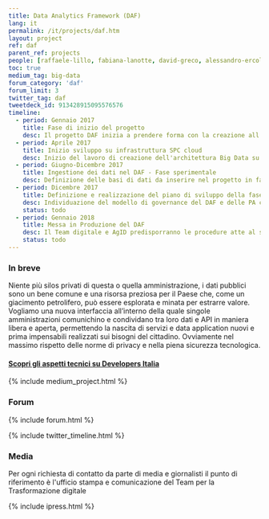 ```yaml
---
title: Data Analytics Framework (DAF)
lang: it
permalink: /it/projects/daf.htm
layout: project
ref: daf
parent_ref: projects
people: [raffaele-lillo, fabiana-lanotte, david-greco, alessandro-ercolani ]
toc: true
medium_tag: big-data
forum_category: 'daf'
forum_limit: 3
twitter_tag: daf
tweetdeck_id: 913428915095576576
timeline:
  - period: Gennaio 2017
    title: Fase di inizio del progetto
    desc: Il progetto DAF inizia a prendere forma con la creazione all'interno del TEAM del gruppo di lavoro sui dati
  - period: Aprile 2017
    title: Inizio sviluppo su infrastruttura SPC cloud
    desc: Inizio del lavoro di creazione dell'architettura Big Data su cloud SPC lotto 1. Apertura delle repositories come software open source scaricabili al link github.com/teamdigitale/daf
  - period: Giugno-Dicembre 2017
    title: Ingestione dei dati nel DAF - Fase sperimentale
    desc: Definizione delle basi di dati da inserire nel progetto in fase sperimentale e messa in esercizio delle procedure di estrazione e ingestione. Definizione dei rapporti tra il gestore del DAF e le PA aderenti all’iniziativa.
  - period: Dicembre 2017
    title: Definizione e realizzazione del piano di sviluppo della fase di sperimentazione del Data & Analytics Framework
    desc: Individuazione del modello di governance del DAF e delle PA che faranno parte della fase di sperimentazione. Definizione dell’architettura della piattaforma e della sua roadmap di evoluzione. Definizione dei casi d’uso per lo sviluppo di servizi per Pubbliche amministrazioni, cittadini e imprese.
    status: todo
  - period: Gennaio 2018
    title: Messa in Produzione del DAF
    desc: Il Team digitale e AgID predisporranno le procedure atte al subentro del futuro owner del DAF che gestirà l’operatività e l’evoluzione del progetto. L’owner del DAF curerà le interazioni con le PA per definire piani di inclusione delle relative basi di dati e casi d’uso. Le PA di volta in volta coinvolte definiranno le modalità di ingestione dei dati e utilizzo del DAF consone alle proprie attività.
    status: todo
---
```


### In breve

Niente più silos privati di questa o quella amministrazione, i dati pubblici sono un bene comune e una risorsa preziosa per il Paese che, come un giacimento petrolifero, può essere esplorata e minata per estrarre valore. Vogliamo una nuova interfaccia all’interno della quale singole amministrazioni comunichino e condividano tra loro dati e API in maniera libera e aperta, permettendo la nascita di servizi e data application nuovi e prima impensabili realizzati sui bisogni del cittadino. Ovviamente nel massimo rispetto delle norme di privacy e nella piena sicurezza tecnologica. 

#### [Scopri gli aspetti tecnici su Developers Italia](https://developers.italia.it/it/daf/)

{% include medium_project.html %}

### Forum 

{% include forum.html %}

{% include twitter_timeline.html %}

### Media 
Per ogni richiesta di contatto da parte di media e giornalisti il punto di riferimento è l'ufficio stampa e comunicazione del Team per la Trasformazione digitale

{% include ipress.html %}
<div id="content-ipress" data-key="01e87bed-f52e-4d6d-af32-c4ea59fd300a" data-lang="it" data-size="100" data-tag="10"></div>
<script type="text/javascript" src="/js/ipress.js"></script>

